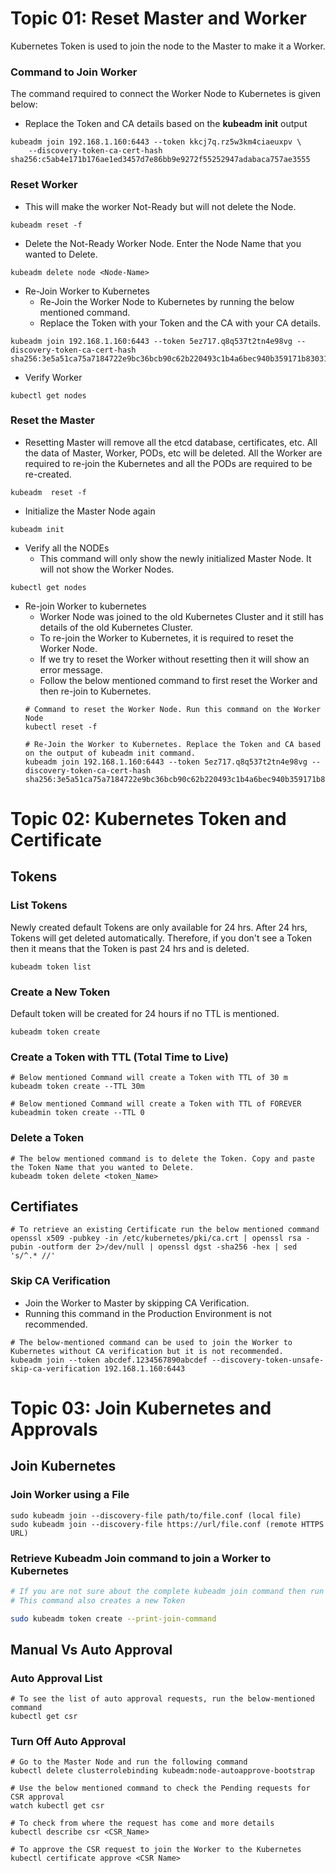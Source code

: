 # Topic 01: Reset Master and Worker

Kubernetes Token is used to join the node to the Master to make it a Worker. 

### Command to Join Worker 
The command required to connect the Worker Node to Kubernetes is given below:
- Replace the Token and CA details based on the **kubeadm init** output

```
kubeadm join 192.168.1.160:6443 --token kkcj7q.rz5w3km4ciaeuxpv \
	--discovery-token-ca-cert-hash sha256:c5ab4e171b176ae1ed3457d7e86bb9e9272f55252947adabaca757ae3555
```

### Reset Worker
- This will make the worker Not-Ready but will not delete the Node. 
```
kubeadm reset -f
```
- Delete the Not-Ready Worker Node.
  Enter the Node Name that you wanted to Delete. 
```
kubeadm delete node <Node-Name>
```
- Re-Join Worker to Kubernetes
  -  Re-Join the Worker Node to Kubernetes by running the below mentioned command.
  -  Replace the Token with your Token and the CA with your CA details. 
```
kubeadm join 192.168.1.160:6443 --token 5ez717.q8q537t2tn4e98vg --discovery-token-ca-cert-hash sha256:3e5a51ca75a7184722e9bc36bcb90c62b220493c1b4a6bec940b359171b83031
```
- Verify Worker
```
kubectl get nodes
```

### Reset the Master
- Resetting Master will remove all the etcd database, certificates, etc. All the data of Master, Worker, PODs, etc will be deleted. All the Worker are required to re-join the Kubernetes and all the PODs are required to be re-created. 
```
kubeadm  reset -f
```

-  Initialize the Master Node again
```
kubeadm init
```
- Verify all the NODEs
	- This command will only show the newly initialized Master Node. It will not show the Worker Nodes.  	
```
kubectl get nodes
```

- Re-join Worker to kubernetes
	- Worker Node was joined to the old Kubernetes Cluster and it still has details of the old Kubernetes Cluster. 
	- To re-join the Worker to Kubernetes, it is required to reset the Worker Node.
 	- If we try to reset the Worker without resetting then it will show an error message.
  	- Follow the below mentioned command to first reset the Worker and then re-join to Kubernetes.
  ```
  # Command to reset the Worker Node. Run this command on the Worker Node
  kubectl reset -f

  # Re-Join the Worker to Kubernetes. Replace the Token and CA based on the output of kubeadm init command. 
  kubeadm join 192.168.1.160:6443 --token 5ez717.q8q537t2tn4e98vg --discovery-token-ca-cert-hash sha256:3e5a51ca75a7184722e9bc36bcb90c62b220493c1b4a6bec940b359171b83031
  ```  
 
# Topic 02: Kubernetes Token and Certificate
## Tokens
### List Tokens
Newly created default Tokens are only available for 24 hrs. After 24 hrs, Tokens will get deleted automatically. Therefore, if you don't see a Token then it means that the Token is past 24 hrs and is deleted. 
```
kubeadm token list
```

### Create a New Token
Default token will be created for 24 hours if no TTL is mentioned. 
```
kubeadm token create
```
### Create a Token with TTL (Total Time to Live)
```
# Below mentioned Command will create a Token with TTL of 30 m
kubeadm token create --TTL 30m

# Below mentioned Command will create a Token with TTL of FOREVER
kubeadmin token create --TTL 0
```

### Delete a Token
```
# The below mentioned command is to delete the Token. Copy and paste the Token Name that you wanted to Delete. 
kubeadm token delete <token_Name>
```
## Certifiates
```
# To retrieve an existing Certificate run the below mentioned command
openssl x509 -pubkey -in /etc/kubernetes/pki/ca.crt | openssl rsa -pubin -outform der 2>/dev/null | openssl dgst -sha256 -hex | sed 's/^.* //'
```

### Skip CA Verification
- Join the Worker to Master by skipping CA Verification.
- Running this command in the Production Environment is not recommended.

```
# The below-mentioned command can be used to join the Worker to Kubernetes without CA verification but it is not recommended. 
kubeadm join --token abcdef.1234567890abcdef --discovery-token-unsafe-skip-ca-verification 192.168.1.160:6443
```

# Topic 03: Join Kubernetes and Approvals
## Join Kubernetes
### Join Worker using a File
```
sudo kubeadm join --discovery-file path/to/file.conf (local file)
sudo kubeadm join --discovery-file https://url/file.conf (remote HTTPS URL)
```
### Retrieve Kubeadm Join command to join a Worker to Kubernetes

```sh
# If you are not sure about the complete kubeadm join command then run the following command on the Master to get the complete join command with Token and CSR.
# This command also creates a new Token

sudo kubeadm token create --print-join-command
```
## Manual Vs Auto Approval
### Auto Approval List
```
# To see the list of auto approval requests, run the below-mentioned command
kubectl get csr
```
### Turn Off Auto Approval

```
# Go to the Master Node and run the following command
kubectl delete clusterrolebinding kubeadm:node-autoapprove-bootstrap

# Use the below mentioned command to check the Pending requests for CSR approval
watch kubectl get csr

# To check from where the request has come and more details
kubectl describe csr <CSR_Name>

# To approve the CSR request to join the Worker to the Kubernetes
kubectl certificate approve <CSR Name>

```


